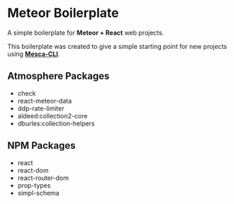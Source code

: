 Meteor Boilerplate
===

A simple boilerplate for **Meteor + React** web projects.

This boilerplate was created to give a simple starting point for new projects using [**Mesca-CLI**](https://github.com/brenopanzolini/mesca-cli).

## Atmosphere Packages
- check
- react-meteor-data
- ddp-rate-limiter
- aldeed:collection2-core
- dburles:collection-helpers

## NPM Packages
- react
- react-dom
- react-router-dom
- prop-types
- simpl-schema

